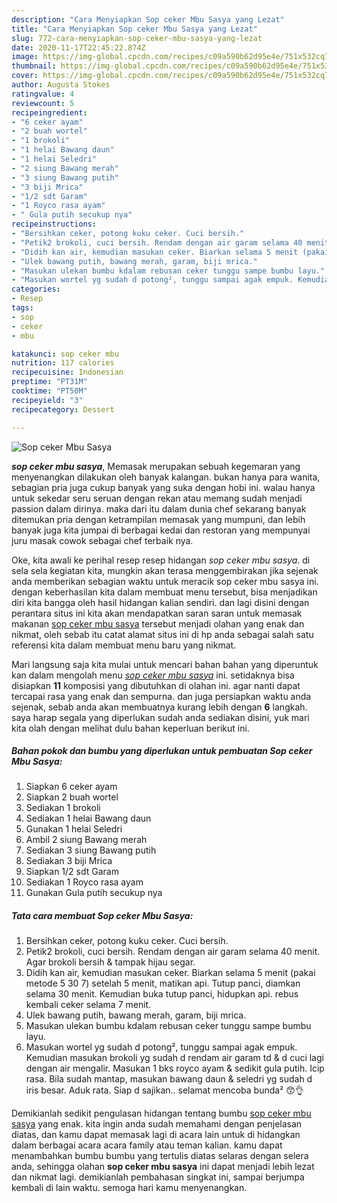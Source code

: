 ```yaml
---
description: "Cara Menyiapkan Sop ceker Mbu Sasya yang Lezat"
title: "Cara Menyiapkan Sop ceker Mbu Sasya yang Lezat"
slug: 772-cara-menyiapkan-sop-ceker-mbu-sasya-yang-lezat
date: 2020-11-17T22:45:22.874Z
image: https://img-global.cpcdn.com/recipes/c09a590b62d95e4e/751x532cq70/sop-ceker-mbu-sasya-foto-resep-utama.jpg
thumbnail: https://img-global.cpcdn.com/recipes/c09a590b62d95e4e/751x532cq70/sop-ceker-mbu-sasya-foto-resep-utama.jpg
cover: https://img-global.cpcdn.com/recipes/c09a590b62d95e4e/751x532cq70/sop-ceker-mbu-sasya-foto-resep-utama.jpg
author: Augusta Stokes
ratingvalue: 4
reviewcount: 5
recipeingredient:
- "6 ceker ayam"
- "2 buah wortel"
- "1 brokoli"
- "1 helai Bawang daun"
- "1 helai Seledri"
- "2 siung Bawang merah"
- "3 siung Bawang putih"
- "3 biji Mrica"
- "1/2 sdt Garam"
- "1 Royco rasa ayam"
- " Gula putih secukup nya"
recipeinstructions:
- "Bersihkan ceker, potong kuku ceker. Cuci bersih."
- "Petik2 brokoli, cuci bersih. Rendam dengan air garam selama 40 menit. Agar brokoli bersih &amp; tampak hijau segar."
- "Didih kan air, kemudian masukan ceker. Biarkan selama 5 menit (pakai metode 5 30 7) setelah 5 menit, matikan api. Tutup panci, diamkan selama 30 menit. Kemudian buka tutup panci, hidupkan api. rebus kembali ceker selama 7 menit."
- "Ulek bawang putih, bawang merah, garam, biji mrica."
- "Masukan ulekan bumbu kdalam rebusan ceker tunggu sampe bumbu layu."
- "Masukan wortel yg sudah d potong², tunggu sampai agak empuk. Kemudian masukan brokoli yg sudah d rendam air garam td &amp; d cuci lagi dengan air mengalir. Masukan 1 bks royco ayam &amp; sedikit gula putih. Icip rasa. Bila sudah mantap, masukan bawang daun &amp; seledri yg sudah d iris besar. Aduk rata. Siap d sajikan.. selamat mencoba bunda² 😙👌"
categories:
- Resep
tags:
- sop
- ceker
- mbu

katakunci: sop ceker mbu 
nutrition: 117 calories
recipecuisine: Indonesian
preptime: "PT31M"
cooktime: "PT50M"
recipeyield: "3"
recipecategory: Dessert

---
```



![Sop ceker Mbu Sasya](https://img-global.cpcdn.com/recipes/c09a590b62d95e4e/751x532cq70/sop-ceker-mbu-sasya-foto-resep-utama.jpg)

<b><i>sop ceker mbu sasya</i></b>, Memasak merupakan sebuah kegemaran yang menyenangkan dilakukan oleh banyak kalangan. bukan hanya para wanita, sebagian pria juga cukup banyak yang suka dengan hobi ini. walau hanya untuk sekedar seru seruan dengan rekan atau memang sudah menjadi passion dalam dirinya. maka dari itu dalam dunia chef sekarang banyak ditemukan pria dengan ketrampilan memasak yang mumpuni, dan lebih banyak juga kita jumpai di berbagai kedai dan restoran yang mempunyai juru masak cowok sebagai chef terbaik nya.



Oke, kita awali ke perihal resep resep hidangan <i>sop ceker mbu sasya</i>. di sela sela kegiatan kita, mungkin akan terasa menggembirakan jika sejenak anda memberikan sebagian waktu untuk meracik sop ceker mbu sasya ini. dengan keberhasilan kita dalam membuat menu tersebut, bisa menjadikan diri kita bangga oleh hasil hidangan kalian sendiri. dan lagi disini dengan perantara situs ini kita akan mendapatkan saran saran untuk memasak makanan <u>sop ceker mbu sasya</u> tersebut menjadi olahan yang enak dan nikmat, oleh sebab itu catat alamat situs ini di hp anda sebagai salah satu referensi kita dalam membuat menu baru yang nikmat.


Mari langsung saja kita mulai untuk mencari bahan bahan yang diperuntuk kan dalam mengolah menu <u><i>sop ceker mbu sasya</i></u> ini. setidaknya bisa disiapkan <b>11</b> komposisi yang dibutuhkan di olahan ini. agar nanti dapat tercapai rasa yang enak dan sempurna. dan juga persiapkan waktu anda sejenak, sebab anda akan membuatnya kurang lebih dengan <b>6</b> langkah. saya harap segala yang diperlukan sudah anda sediakan disini, yuk mari kita olah dengan melihat dulu bahan keperluan berikut ini.

<!--inarticleads1-->

##### Bahan pokok dan bumbu yang diperlukan untuk pembuatan Sop ceker Mbu Sasya:

1. Siapkan 6 ceker ayam
1. Siapkan 2 buah wortel
1. Sediakan 1 brokoli
1. Sediakan 1 helai Bawang daun
1. Gunakan 1 helai Seledri
1. Ambil 2 siung Bawang merah
1. Sediakan 3 siung Bawang putih
1. Sediakan 3 biji Mrica
1. Siapkan 1/2 sdt Garam
1. Sediakan 1 Royco rasa ayam
1. Gunakan  Gula putih secukup nya




<!--inarticleads2-->

##### Tata cara membuat Sop ceker Mbu Sasya:

1. Bersihkan ceker, potong kuku ceker. Cuci bersih.
1. Petik2 brokoli, cuci bersih. Rendam dengan air garam selama 40 menit. Agar brokoli bersih &amp; tampak hijau segar.
1. Didih kan air, kemudian masukan ceker. Biarkan selama 5 menit (pakai metode 5 30 7) setelah 5 menit, matikan api. Tutup panci, diamkan selama 30 menit. Kemudian buka tutup panci, hidupkan api. rebus kembali ceker selama 7 menit.
1. Ulek bawang putih, bawang merah, garam, biji mrica.
1. Masukan ulekan bumbu kdalam rebusan ceker tunggu sampe bumbu layu.
1. Masukan wortel yg sudah d potong², tunggu sampai agak empuk. Kemudian masukan brokoli yg sudah d rendam air garam td &amp; d cuci lagi dengan air mengalir. Masukan 1 bks royco ayam &amp; sedikit gula putih. Icip rasa. Bila sudah mantap, masukan bawang daun &amp; seledri yg sudah d iris besar. Aduk rata. Siap d sajikan.. selamat mencoba bunda² 😙👌




Demikianlah sedikit pengulasan hidangan tentang bumbu <u>sop ceker mbu sasya</u> yang enak. kita ingin anda sudah memahami dengan penjelasan diatas, dan kamu dapat memasak lagi di acara lain untuk di hidangkan dalam berbagai acara acara family atau teman kalian. kamu dapat menambahkan bumbu bumbu yang tertulis diatas selaras dengan selera anda, sehingga olahan <b>sop ceker mbu sasya</b> ini dapat menjadi lebih lezat dan nikmat lagi. demikianlah pembahasan singkat ini, sampai berjumpa kembali di lain waktu. semoga hari kamu menyenangkan.
